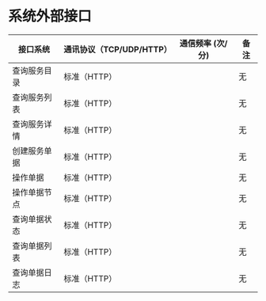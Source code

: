 # 系统外部接口

| 接口系统     | 通讯协议（TCP/UDP/HTTP）| 通信频率 (次/分) | 备注 |
| ----------- | ---------- | --- | -------------------------- |
| 查询服务目录 | 标准（HTTP）|    | 无 |
| 查询服务列表 | 标准（HTTP）|    | 无 |
| 查询服务详情 | 标准（HTTP）|    | 无 |
| 创建服务单据 | 标准（HTTP）|    | 无 |
| 操作单据     | 标准（HTTP）|    | 无 |
| 操作单据节点 | 标准（HTTP）|    | 无 |
| 查询单据状态 | 标准（HTTP）|    | 无 |
| 查询单据列表 | 标准（HTTP）|    | 无 |
| 查询单据日志 | 标准（HTTP）|    | 无 |
